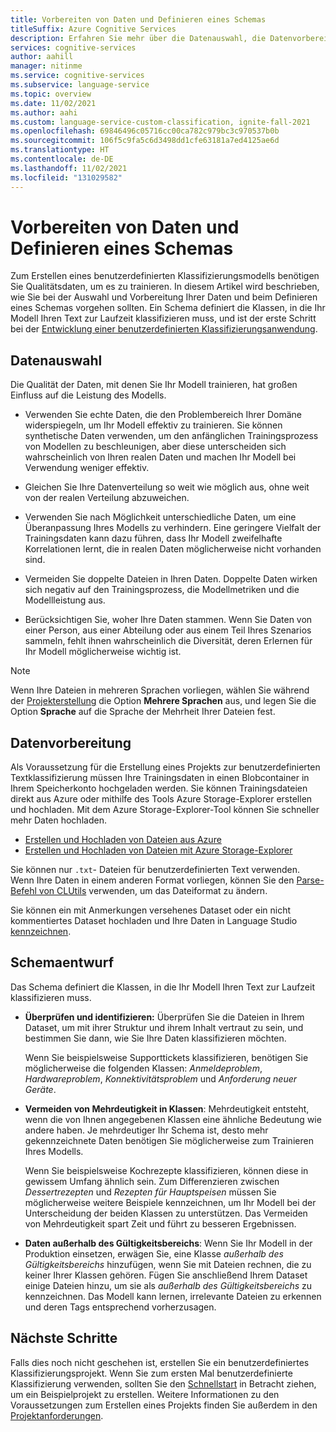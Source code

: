 ```yaml
---
title: Vorbereiten von Daten und Definieren eines Schemas
titleSuffix: Azure Cognitive Services
description: Erfahren Sie mehr über die Datenauswahl, die Datenvorbereitung und die Erstellung eines Schemas für benutzerdefinierte Klassifizierungsprojekte.
services: cognitive-services
author: aahill
manager: nitinme
ms.service: cognitive-services
ms.subservice: language-service
ms.topic: overview
ms.date: 11/02/2021
ms.author: aahi
ms.custom: language-service-custom-classification, ignite-fall-2021
ms.openlocfilehash: 69846496c05716cc00ca782c979bc3c970537b0b
ms.sourcegitcommit: 106f5c9fa5c6d3498dd1cfe63181a7ed4125ae6d
ms.translationtype: HT
ms.contentlocale: de-DE
ms.lasthandoff: 11/02/2021
ms.locfileid: "131029582"
---
```

# <a name="how-to-prepare-data-and-define-a-schema"></a>Vorbereiten von Daten und Definieren eines Schemas

Zum Erstellen eines benutzerdefinierten Klassifizierungsmodells benötigen Sie Qualitätsdaten, um es zu trainieren. In diesem Artikel wird beschrieben, wie Sie bei der Auswahl und Vorbereitung Ihrer Daten und beim Definieren eines Schemas vorgehen sollten. Ein Schema definiert die Klassen, in die Ihr Modell Ihren Text zur Laufzeit klassifizieren muss, und ist der erste Schritt bei der [Entwicklung einer benutzerdefinierten Klassifizierungsanwendung](../overview.md#application-development-lifecycle).


## <a name="data-selection"></a>Datenauswahl

Die Qualität der Daten, mit denen Sie Ihr Modell trainieren, hat großen Einfluss auf die Leistung des Modells.

* Verwenden Sie echte Daten, die den Problembereich Ihrer Domäne widerspiegeln, um Ihr Modell effektiv zu trainieren. Sie können synthetische Daten verwenden, um den anfänglichen Trainingsprozess von Modellen zu beschleunigen, aber diese unterscheiden sich wahrscheinlich von Ihren realen Daten und machen Ihr Modell bei Verwendung weniger effektiv.

* Gleichen Sie Ihre Datenverteilung so weit wie möglich aus, ohne weit von der realen Verteilung abzuweichen.

* Verwenden Sie nach Möglichkeit unterschiedliche Daten, um eine Überanpassung Ihres Modells zu verhindern. Eine geringere Vielfalt der Trainingsdaten kann dazu führen, dass Ihr Modell zweifelhafte Korrelationen lernt, die in realen Daten möglicherweise nicht vorhanden sind. 
 
* Vermeiden Sie doppelte Dateien in Ihren Daten. Doppelte Daten wirken sich negativ auf den Trainingsprozess, die Modellmetriken und die Modellleistung aus. 

* Berücksichtigen Sie, woher Ihre Daten stammen. Wenn Sie Daten von einer Person, aus einer Abteilung oder aus einem Teil Ihres Szenarios sammeln, fehlt ihnen wahrscheinlich die Diversität, deren Erlernen für Ihr Modell möglicherweise wichtig ist. 

> [!NOTE]
> Wenn Ihre Dateien in mehreren Sprachen vorliegen, wählen Sie während der [Projekterstellung](../quickstart.md) die Option **Mehrere Sprachen** aus, und legen Sie die Option **Sprache** auf die Sprache der Mehrheit Ihrer Dateien fest.

## <a name="data-preparation"></a>Datenvorbereitung

Als Voraussetzung für die Erstellung eines Projekts zur benutzerdefinierten Textklassifizierung müssen Ihre Trainingsdaten in einen Blobcontainer in Ihrem Speicherkonto hochgeladen werden. Sie können Trainingsdateien direkt aus Azure oder mithilfe des Tools Azure Storage-Explorer erstellen und hochladen. Mit dem Azure Storage-Explorer-Tool können Sie schneller mehr Daten hochladen.  

* [Erstellen und Hochladen von Dateien aus Azure](/azure/storage/blobs/storage-quickstart-blobs-portal#create-a-container)
* [Erstellen und Hochladen von Dateien mit Azure Storage-Explorer](/azure/vs-azure-tools-storage-explorer-blobs)

Sie können nur `.txt`- Dateien für benutzerdefinierten Text verwenden. Wenn Ihre Daten in einem anderen Format vorliegen, können Sie den [Parse-Befehl von CLUtils](https://github.com/microsoft/CogSLanguageUtilities/blob/main/CLUtils/CogSLanguageUtilities.ViewLayer.CliCommands/Commands/ParseCommand/README.md) verwenden, um das Dateiformat zu ändern.

 Sie können ein mit Anmerkungen versehenes Dataset oder ein nicht kommentiertes Dataset hochladen und Ihre Daten in Language Studio [kennzeichnen](../how-to/tag-data.md). 
 
## <a name="schema-design"></a>Schemaentwurf

Das Schema definiert die Klassen, in die Ihr Modell Ihren Text zur Laufzeit klassifizieren muss.

* **Überprüfen und identifizieren:** Überprüfen Sie die Dateien in Ihrem Dataset, um mit ihrer Struktur und ihrem Inhalt vertraut zu sein, und bestimmen Sie dann, wie Sie Ihre Daten klassifizieren möchten. 

    Wenn Sie beispielsweise Supporttickets klassifizieren, benötigen Sie möglicherweise die folgenden Klassen: *Anmeldeproblem*, *Hardwareproblem*, *Konnektivitätsproblem* und *Anforderung neuer Geräte*.

* **Vermeiden von Mehrdeutigkeit in Klassen**: Mehrdeutigkeit entsteht, wenn die von Ihnen angegebenen Klassen eine ähnliche Bedeutung wie andere haben. Je mehrdeutiger Ihr Schema ist, desto mehr gekennzeichnete Daten benötigen Sie möglicherweise zum Trainieren Ihres Modells.  

    Wenn Sie beispielsweise Kochrezepte klassifizieren, können diese in gewissem Umfang ähnlich sein. Zum Differenzieren zwischen *Dessertrezepten* und *Rezepten für Hauptspeisen* müssen Sie möglicherweise weitere Beispiele kennzeichnen, um Ihr Modell bei der Unterscheidung der beiden Klassen zu unterstützen. Das Vermeiden von Mehrdeutigkeit spart Zeit und führt zu besseren Ergebnissen. 

* **Daten außerhalb des Gültigkeitsbereichs**: Wenn Sie Ihr Modell in der Produktion einsetzen, erwägen Sie, eine Klasse *außerhalb des Gültigkeitsbereichs* hinzufügen, wenn Sie mit Dateien rechnen, die zu keiner Ihrer Klassen gehören. Fügen Sie anschließend Ihrem Dataset einige Dateien hinzu, um sie als *außerhalb des Gültigkeitsbereichs* zu kennzeichnen. Das Modell kann lernen, irrelevante Dateien zu erkennen und deren Tags entsprechend vorherzusagen.

## <a name="next-steps"></a>Nächste Schritte

Falls dies noch nicht geschehen ist, erstellen Sie ein benutzerdefiniertes Klassifizierungsprojekt. Wenn Sie zum ersten Mal benutzerdefinierte Klassifizierung verwenden, sollten Sie den [Schnellstart](../quickstart.md) in Betracht ziehen, um ein Beispielprojekt zu erstellen. Weitere Informationen zu den Voraussetzungen zum Erstellen eines Projekts finden Sie außerdem in den [Projektanforderungen](../how-to/create-project.md). 
